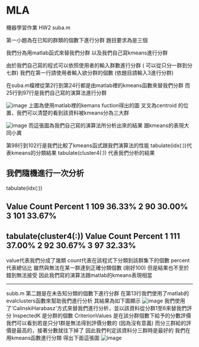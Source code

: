 # MLA
機器學習作業 HW2
suba.m

第一小題為在已知的群類的個數下進行分群
題目要求為是三個

我們分為用matlab函式來替我們分群
以及我們自己寫kmeans進行分群

由於我們自己寫的程式可以依照使用者的輸入群數進行分群 ( 可以從只分一群到分七群)
我們在第一行請使用者輸入欲分群的個數
(依題目請輸入3進行分群) 

在suba.m檔裡從第2行到第24行都是由matlab裡的kmeans函數來替我們分群
而25行到97行是我們自己寫的演算法進行分群


![image](https://github.com/joecp9key/MLA_HW_2/blob/master/matlab%20kmeans.JPG)
上圖為使用matlab裡的kemans fuction得出的圖
叉叉為centroid 的位置，我們可以清楚的看到該資料被kmeans分為三大群

![image](https://github.com/joecp9key/MLA_HW_2/blob/master/MY%20FUNCTION.JPG)
而這張圖為我們自己寫的演算法所分析出來的結果
跟kmeans的表現大同小異

第98行到102行是我們比較了kmeans函式跟我們演算法的性能
tabulate(idx(:))代表kmeans的分類結果
tabulate(cluster4(:)) 代表我們分析的結果

我們隨機進行一次分析
----------------------------------------
tabulate(idx(:))


  Value    Count   Percent
      1      109     36.33%
      2       90     30.00%
      3      101     33.67%
----------------------------------------  
tabulate(cluster4(:))
  Value    Count   Percent
      1      111     37.00%
      2       92     30.67%
      3       97     32.33%
---------------------------------------- 
value代表我們分成了幾類
count代表在該程式下分類到該群集下的個數
percent代表總佔比
雖然與無法在某一群達到正確分類個數 (剛好100)
但是結果也不至於錯到無法接受
因此我們寫的演算法跟matlab的kmeans表現相當


---------------------------------------------
subb.m
第二題是在未告知分類的個數下進行分群
在第13行我們使用了matlab的evalclusters函數來幫助我們進行分析
其結果為如下圖顯示
![image](https://github.com/joecp9key/MLA_HW_2/blob/master/b.png)
我們使用了'CalinskiHarabasz'方式來替我們進行分析，並以該資料從分群1至6來替我們評分
InspectedK 是分群的個數
CriterionValues 是在該分群個數下給予的分數評價
我們可以看到若是只分1群是無法得到評價分數的 (因為沒有意義)
而分三群給的評價是最高的，接著分數就往下掉了
因此我們判定該資料分三群時是最好的
我們在用kmeans函數進行分類
得出下面這張圖
![image](https://github.com/joecp9key/MLA_HW_2/blob/master/matlab%20kmeans.JPG)

